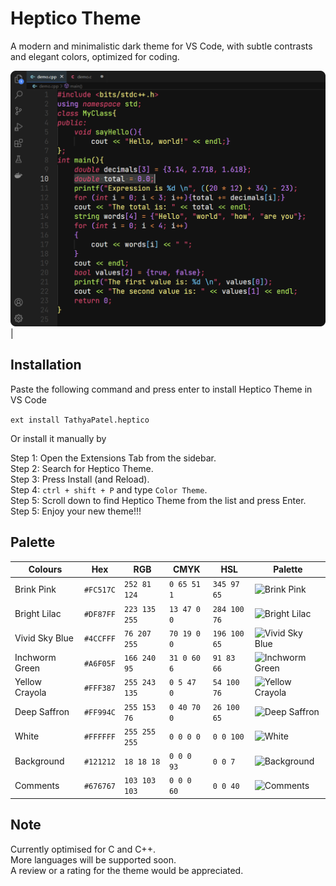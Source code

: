 # **Heptico Theme**

A modern and minimalistic dark theme for VS Code, with subtle contrasts and elegant colors, optimized for coding.

![Screenshot](screenshot.png)|
## **Installation**

Paste the following command and press enter to install Heptico Theme in VS Code

`ext install TathyaPatel.heptico`

Or install it manually by

Step 1: Open the Extensions Tab from the sidebar.\
Step 2: Search for Heptico Theme.\
Step 3: Press Install (and Reload).\
Step 4: `ctrl + shift + P` and type `Color Theme`.\
Step 5: Scroll down to find Heptico Theme from the list and press Enter.\
Step 5: Enjoy your new theme!!!

## **Palette**

|Colours|Hex|RGB|CMYK|HSL|Palette|
|---|---|---|---|---|---|
|Brink Pink|`#FC517C`|`252 81 124`|`0 65 51 1`|`345 97 65`|![Brink Pink](colours(1).png)|
|Bright Lilac|`#DF87FF`|`223 135 255`|`13 47 0 0`|`284 100 76`|![Bright Lilac](colours(2).png)|
|Vivid Sky Blue|`#4CCFFF`|`76 207 255`|`70 19 0 0`|`196 100 65`|![Vivid Sky Blue](colours(3).png)|
|Inchworm Green|`#A6F05F`|`166 240 95`|`31 0 60 6`|`91 83 66`|![Inchworm Green](colours(4).png)|
|Yellow Crayola|`#FFF387`|`255 243 135`|`0 5 47 0`|`54 100 76`|![Yellow Crayola](colours(5).png)|
|Deep Saffron|`#FF994C`|`255 153 76`|`0 40 70 0`|`26 100 65`|![Deep Saffron](colours(6).png)|
|White|`#FFFFFF`|`255 255 255`|`0 0 0 0`|`0 0 100`|![White](colours(9).png)|
|Background|`#121212`|`18 18 18`|`0 0 0 93`|`0 0 7`|![Background](colours(7).png)|
|Comments|`#676767`|`103 103 103`|`0 0 0 60`|`0 0 40`|![Comments](colours(8).png)|

## **Note**

Currently optimised for C and C++.\
More languages will be supported soon.\
A review or a rating for the theme would be appreciated.
